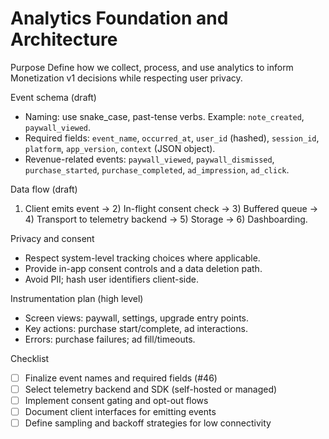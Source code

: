 # Analytics Foundation and Architecture

Purpose
Define how we collect, process, and use analytics to inform Monetization v1 decisions while respecting user privacy.

Event schema (draft)
- Naming: use snake_case, past-tense verbs. Example: `note_created`, `paywall_viewed`.
- Required fields: `event_name`, `occurred_at`, `user_id` (hashed), `session_id`, `platform`, `app_version`, `context` (JSON object).
- Revenue-related events: `paywall_viewed`, `paywall_dismissed`, `purchase_started`, `purchase_completed`, `ad_impression`, `ad_click`.

Data flow (draft)
1) Client emits event -> 2) In-flight consent check -> 3) Buffered queue -> 4) Transport to telemetry backend -> 5) Storage -> 6) Dashboarding.

Privacy and consent
- Respect system-level tracking choices where applicable.
- Provide in-app consent controls and a data deletion path.
- Avoid PII; hash user identifiers client-side.

Instrumentation plan (high level)
- Screen views: paywall, settings, upgrade entry points.
- Key actions: purchase start/complete, ad interactions.
- Errors: purchase failures; ad fill/timeouts.

Checklist
- [ ] Finalize event names and required fields (#46)
- [ ] Select telemetry backend and SDK (self-hosted or managed)
- [ ] Implement consent gating and opt-out flows
- [ ] Document client interfaces for emitting events
- [ ] Define sampling and backoff strategies for low connectivity